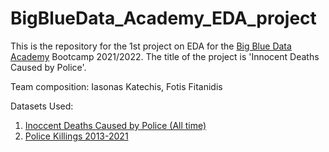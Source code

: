 # BigBlueData_Academy_EDA_project
This is the repository for the 1st project on EDA for the [Big Blue Data Academy](https://bigblue.academy/en) Bootcamp 2021/2022. The title of the project is 'Innocent Deaths Caused by Police'. 

Team composition: Iasonas Katechis, Fotis Fitanidis

Datasets Used:
1. [Inoccent Deaths Caused by Police (All time)](https://www.kaggle.com/kannan1314/innocent-deaths-caused-by-police-all-time)
2. [Police Killings 2013-2021](https://www.kaggle.com/esippel22/police-killings-20132021)
